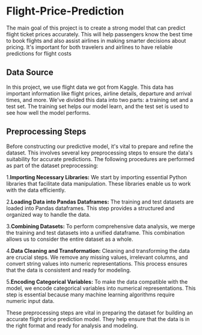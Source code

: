 # Flight-Price-Prediction

The main goal of this project is to create a strong model that can predict flight ticket prices accurately. This will help passengers know the best time to book flights and also assist airlines in making smarter decisions about pricing. It's important for both travelers and airlines to have reliable predictions for flight costs

## Data Source
In this project, we use flight data we got from Kaggle. This data has important information like flight prices, airline details, departure and arrival times, and more. We've divided this data into two parts: a training set and a test set. The training set helps our model learn, and the test set is used to see how well the model performs.

## Preprocessing Steps
Before constructing our predictive model, it's vital to prepare and refine the dataset. This involves several key preprocessing steps to ensure the data's suitability for accurate predictions. The following procedures are performed as part of the dataset preprocessing:

1.**Importing Necessary Libraries:** We start by importing essential Python libraries that facilitate data manipulation. These libraries enable us to work with the data efficiently.

2.**Loading Data into Pandas Dataframes:** The training and test datasets are loaded into Pandas dataframes. This step provides a structured and organized way to handle the data.

3.**Combining Datasets:** To perform comprehensive data analysis, we merge the training and test datasets into a unified dataframe. This combination allows us to consider the entire dataset as a whole.

4.**Data Cleaning and Transformation:** Cleaning and transforming the data are crucial steps. We remove any missing values, irrelevant columns, and convert string values into numeric representations. This process ensures that the data is consistent and ready for modeling.

5.**Encoding Categorical Variables:** To make the data compatible with the model, we encode categorical variables into numerical representations. This step is essential because many machine learning algorithms require numeric input data.

These preprocessing steps are vital in preparing the dataset for building an accurate flight price prediction model. They help ensure that the data is in the right format and ready for analysis and modeling.
